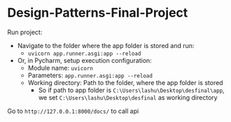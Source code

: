 # Design-Patterns-Final-Project
Run project:
* Navigate to the folder where the app folder is stored and run:
    * `uvicorn app.runner.asgi:app --reload`
* Or, in Pycharm, setup execution configuration:
    * Module name: `uvicorn`
    * Parameters: `app.runner.asgi:app --reload`
    * Working directory: Path to the folder, where the app folder is stored
      * So if path to app folder is `C:\Users\lashu\Desktop\desfinal\app`, we set `C:\Users\lashu\Desktop\desfinal` as working directory

Go to `http://127.0.0.1:8000/docs/` to call api
